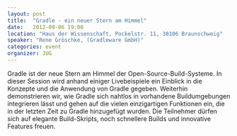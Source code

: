 ```yaml
---
layout: post
title:  "Gradle - ein neuer Stern am Himmel"
date:   2012-09-06 19:00
location: "Haus der Wissenschaft, Pockelstr. 11, 38106 Braunschweig"
speaker: "Rene Gröschke, (Gradleware GmbH)"
categories: event
organizer: JUG
---
```

Gradle ist der neue Stern am Himmel der Open-Source-Build-Systeme. In dieser Session wird anhand einiger Livebeispiele
ein Einblick in die Konzepte und die Anwendung von Gradle gegeben. Weiterhin demonstrieren wir, wie Gradle sich nahtlos
in vorhandene Buildumgebungen integrieren lässt und gehen auf die vielen einzigartigen Funktionen ein, die in der
letzten Zeit zu Gradle hinzugefügt wurden. Die Teilnehmer dürfen sich auf elegante Build-Skripts, noch schnellere Builds
und innovative Features freuen.